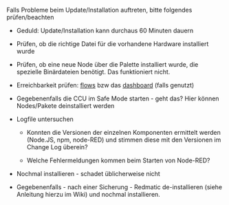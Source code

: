 Falls Probleme beim Update/Installation auftreten, bitte folgendes prüfen/beachten

- Geduld: Update/Installation kann durchaus 60 Minuten dauern

- Prüfen, ob die richtige Datei für die vorhandene Hardware installiert wurde

- Prüfen, ob eine neue Node über die Palette installiert wurde, die spezielle Binärdateien benötigt. Das funktioniert nicht. 

- Erreichbarkeit prüfen: [flows](http://<ccu-address>:80/addons/red/#flow) bzw das [dashboard](http://<ccu-address>:80/addons/red/ui/) (falls genutzt)

- Gegebenenfalls die CCU im Safe Mode starten - geht das? Hier können Nodes/Pakete deinstalliert werden

- Logfile untersuchen

  - Konnten die Versionen der einzelnen Komponenten ermittelt werden (Node.JS, npm, node-RED) und stimmen diese mit den Versionen im Change Log überein?

  - Welche Fehlermeldungen kommen beim Starten von Node-RED?

- Nochmal installieren - schadet üblicherweise nicht

- Gegebenenfalls - nach einer Sicherung - Redmatic de-installieren (siehe Anleitung hierzu im Wiki) und nochmal installieren. 




